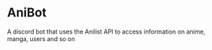 # AniBot
A discord bot that uses the Anilist API to access information on anime, manga, users and so on
